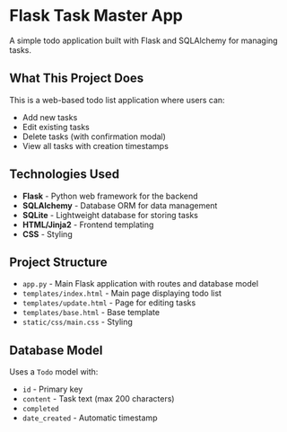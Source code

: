 # Flask Task Master App

A simple todo application built with Flask and SQLAlchemy for managing tasks.

## What This Project Does

This is a web-based todo list application where users can:
- Add new tasks
- Edit existing tasks
- Delete tasks (with confirmation modal)
- View all tasks with creation timestamps

## Technologies Used

- **Flask** - Python web framework for the backend
- **SQLAlchemy** - Database ORM for data management
- **SQLite** - Lightweight database for storing tasks
- **HTML/Jinja2** - Frontend templating
- **CSS** - Styling 

## Project Structure

- `app.py` - Main Flask application with routes and database model
- `templates/index.html` - Main page displaying todo list
- `templates/update.html` - Page for editing tasks 
- `templates/base.html` - Base template
- `static/css/main.css` - Styling

## Database Model

Uses a `Todo` model with:
- `id` - Primary key
- `content` - Task text (max 200 characters)
- `completed` 
- `date_created` - Automatic timestamp
